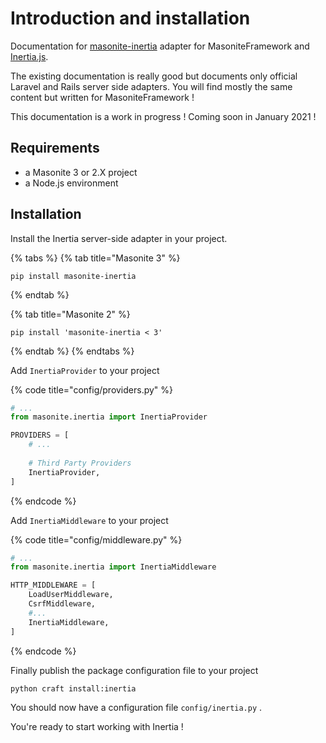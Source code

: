 # Introduction and installation

Documentation for [masonite-inertia](https://github.com/girardinsamuel/masonite-inertia) adapter for MasoniteFramework and [Inertia.js](https://inertiajs.com/).

The existing documentation is really good but documents only official Laravel and Rails server side adapters. You will find mostly the same content but written for MasoniteFramework !

This documentation is a work in progress  ! Coming soon in January 2021 !

## Requirements

* a Masonite 3 or 2.X project
* a Node.js environment

## Installation

Install the Inertia server-side adapter in your project.

{% tabs %}
{% tab title="Masonite 3" %}
```text
pip install masonite-inertia
```
{% endtab %}

{% tab title="Masonite 2" %}
```text
pip install 'masonite-inertia < 3'
```
{% endtab %}
{% endtabs %}

Add `InertiaProvider` to your project

{% code title="config/providers.py" %}
```python
# ...
from masonite.inertia import InertiaProvider

PROVIDERS = [
    # ...
    
    # Third Party Providers
    InertiaProvider,
]
```
{% endcode %}

Add `InertiaMiddleware` to your project

{% code title="config/middleware.py" %}
```python
# ...
from masonite.inertia import InertiaMiddleware

HTTP_MIDDLEWARE = [
    LoadUserMiddleware,
    CsrfMiddleware,
    #...
    InertiaMiddleware,
]
```
{% endcode %}

Finally publish the package configuration file to your project

```python
python craft install:inertia
```

You should now have a configuration file `config/inertia.py` .

You're ready to start working with Inertia !

